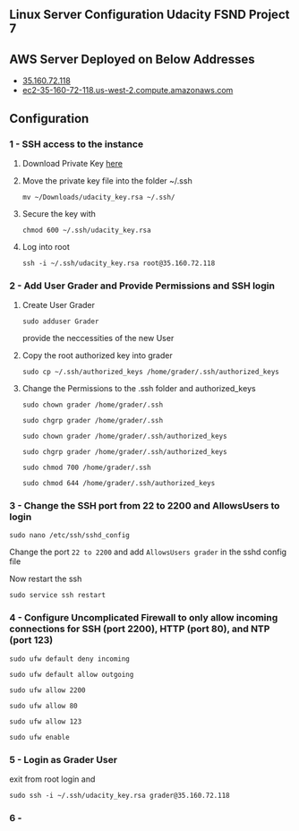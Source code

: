 ## Linux Server Configuration Udacity FSND Project 7

## AWS Server Deployed on Below Addresses

- [35.160.72.118](http://35.160.72.118/)
- [ec2-35-160-72-118.us-west-2.compute.amazonaws.com](http://ec2-35-160-72-118.us-west-2.compute.amazonaws.com/)

## Configuration

### 1 - SSH access to the instance

1. Download Private Key [here](blob:https://www.udacity.com/95349ac3-5488-4aa4-aedf-21febdaac080)
2. Move the private key file into the folder ~/.ssh

    ```
    mv ~/Downloads/udacity_key.rsa ~/.ssh/
    ```
3. Secure the key with

    ```
    chmod 600 ~/.ssh/udacity_key.rsa
    ```

4. Log into root

    ```
    ssh -i ~/.ssh/udacity_key.rsa root@35.160.72.118
    ```

### 2 - Add User Grader and Provide Permissions and SSH login

1. Create User Grader

    ```
    sudo adduser Grader
    ```

    provide the neccessities of the new User

2. Copy the root authorized key into grader

    ```
    sudo cp ~/.ssh/authorized_keys /home/grader/.ssh/authorized_keys
    ```
3. Change the Permissions to the .ssh folder and authorized_keys

    ```
    sudo chown grader /home/grader/.ssh
    ```

    ```
    sudo chgrp grader /home/grader/.ssh
    ```

    ```
    sudo chown grader /home/grader/.ssh/authorized_keys
    ```

    ```
    sudo chgrp grader /home/grader/.ssh/authorized_keys
    ```

    ```
    sudo chmod 700 /home/grader/.ssh
    ```

    ```
    sudo chmod 644 /home/grader/.ssh/authorized_keys
    ```

### 3 - Change the SSH port from 22 to 2200 and AllowsUsers to login
    
```
sudo nano /etc/ssh/sshd_config
```

Change the port `22 to 2200` and add `AllowsUsers grader` in the sshd config file

Now restart the ssh

```
sudo service ssh restart
```

### 4 - Configure Uncomplicated Firewall to only allow incoming  connections for SSH (port 2200), HTTP (port 80), and NTP (port 123)

```
sudo ufw default deny incoming
```

```
sudo ufw default allow outgoing
```

```
sudo ufw allow 2200
```

```
sudo ufw allow 80
```

```
sudo ufw allow 123
```

```
sudo ufw enable
```

### 5 - Login as Grader User

exit from root login and

```
sudo ssh -i ~/.ssh/udacity_key.rsa grader@35.160.72.118
```

### 6 -     